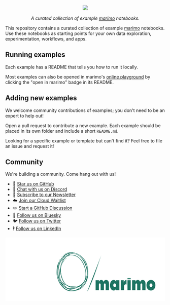 <p align="center">
  <img src="https://raw.githubusercontent.com/marimo-team/marimo/main/docs/_static/marimo-logotype-thick.svg">
</p>

<p align="center">
  <em>A curated collection of example <a href="https://github.com/marimo-team/marimo">marimo</a> notebooks.</em>
</p>

This repository contains a curated collection of example
[marimo](https://github.com/marimo-team/marimo) notebooks. Use these notebooks
as starting points for your own data exploration, experimentation, workflows,
and apps.

## Running examples

Each example has a README that tells you how to run it locally.

Most examples can also be opened in marimo's [online
playground](https://docs.marimo.io/guides/publishing/playground/) by clicking
the "open in marimo" badge in its README.

## Adding new examples

We welcome community contributions of examples; you don't need to be
an expert to help out!

Open a pull request to contribute a new example. Each example should be placed
in its own folder and include a short `README.md`.

Looking for a specific example or template but can't find it? Feel free
to file an issue and request it!

## Community

We're building a community. Come hang out with us!

- 🌟 [Star us on GitHub](https://github.com/marimo-team/examples)
- 💬 [Chat with us on Discord](https://marimo.io/discord?ref=readme)
- 📧 [Subscribe to our Newsletter](https://marimo.io/newsletter)
- ☁️ [Join our Cloud Waitlist](https://marimo.io/cloud)
- ✏️ [Start a GitHub Discussion](https://github.com/marimo-team/marimo/discussions)
- 🦋 [Follow us on Bluesky](https://bsky.app/profile/marimo.io)
- 🐦 [Follow us on Twitter](https://twitter.com/marimo_io)
- 🕴️ [Follow us on LinkedIn](https://www.linkedin.com/company/marimo-io)


<p align="right">
  <img src="https://raw.githubusercontent.com/marimo-team/marimo/main/docs/_static/marimo-logotype-horizontal.png" height="200px">
</p>
